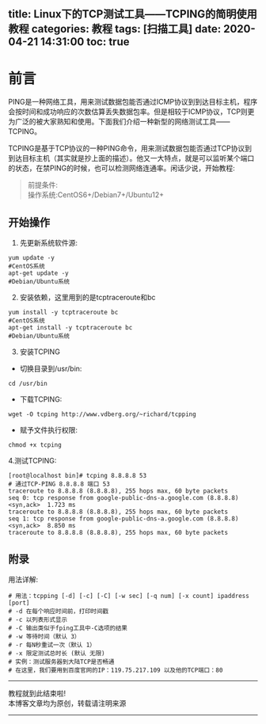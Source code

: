title: Linux下的TCP测试工具——TCPING的简明使用教程
categories: 教程
tags: [扫描工具]
date: 2020-04-21 14:31:00
toc: true
---
前言
===
PING是一种网络工具，用来测试数据包能否通过ICMP协议到到达目标主机，程序会按时间和成功响应的次数估算丢失数据包率。但是相较于ICMP协议，TCP则更为广泛的被大家熟知和使用。下面我们介绍一种新型的网络测试工具——TCPING。

TCPING是基于TCP协议的一种PING命令，用来测试数据包能否通过TCP协议到到达目标主机（其实就是抄上面的描述）。他又一大特点，就是可以监听某个端口的状态，在禁PING的时候，也可以检测网络连通率。闲话少说，开始教程:
> 前提条件:  
操作系统:CentOS6+/Debian7+/Ubuntu12+

开始操作
---
1. 先更新系统软件源:
```
yum update -y
#CentOS系统
apt-get update -y
#Debian/Ubuntu系统
```
2. 安装依赖，这里用到的是tcptraceroute和bc
```
yum install -y tcptraceroute bc
#CentOS系统
apt-get install -y tcptraceroute bc
#Debian/Ubuntu系统
```
3. 安装TCPING
* 切换目录到/usr/bin:
```
cd /usr/bin
```
* 下载TCPING:
```
wget -O tcping http://www.vdberg.org/~richard/tcpping
```
* 赋予文件执行权限:
```
chmod +x tcping
```
4.测试TCPING:
```
[root@localhost bin]# tcping 8.8.8.8 53
# 通过TCP-PING 8.8.8.8 端口 53 
traceroute to 8.8.8.8 (8.8.8.8), 255 hops max, 60 byte packets
seq 0: tcp response from google-public-dns-a.google.com (8.8.8.8) <syn,ack>  1.723 ms
traceroute to 8.8.8.8 (8.8.8.8), 255 hops max, 60 byte packets
seq 1: tcp response from google-public-dns-a.google.com (8.8.8.8) <syn,ack>  8.850 ms
traceroute to 8.8.8.8 (8.8.8.8), 255 hops max, 60 byte packets
```

附录
---
用法详解:
```
# 用法：tcpping [-d] [-c] [-C] [-w sec] [-q num] [-x count] ipaddress [port]
# -d 在每个响应时间前，打印时间戳
# -c 以列表形式显示
# -C 输出类似于fping工具中-C选项的结果
# -w 等待时间（默认 3）
# -r 每N秒重试一次（默认 1）
# -x 限定测试总时长 (默认 无限)
# 实例：测试服务器到大陆TCP是否畅通
# 在这里，我们要用到百度官网的IP：119.75.217.109 以及他的TCP端口：80
```

---
教程就到此结束啦!  
本博客文章均为原创，转载请注明来源

---